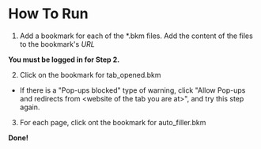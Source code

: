# How To Run

1. Add a bookmark for each of the \*.bkm files. Add the content of the files to the bookmark's _URL_

**You must be logged in for Step 2.**

2. Click on the bookmark for tab_opened.bkm

- If there is a "Pop-ups blocked" type of warning, click "Allow Pop-ups and redirects from \<website of the tab you are at\>", and try this step again.

3. For each page, click ont the bookmark for auto_filler.bkm

**Done!**
